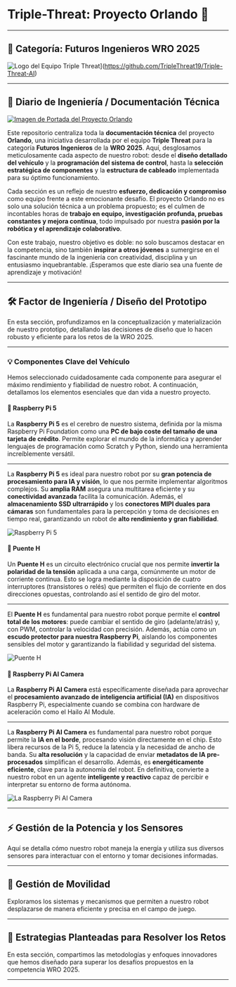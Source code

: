 # Triple-Threat: Proyecto Orlando 🤖

---

## 🚀 Categoría: Futuros Ingenieros WRO 2025

![Logo del Equipo Triple Threat](https://github.com/TripleThreat19/Triple-Threat-AI/blob/main/Logo%20del%20Equipo/Logo%20del%20Equipo.jpg)](https://github.com/TripleThreat19/Triple-Threat-AI)

---

## 📖 Diario de Ingeniería / Documentación Técnica

[![Imagen de Portada del Proyecto Orlando](https://github.com/TripleThreat19/Triple-Threat-AI/blob/main/Logo%20del%20Equipo/Imagen%20de%20Portada.jpg)](https://github.com/TripleThreat19/Triple-Threat-AI)

Este repositorio centraliza toda la **documentación técnica** del proyecto **Orlando**, una iniciativa desarrollada por el equipo **Triple Threat** para la categoría **Futuros Ingenieros** de la **WRO 2025**. Aquí, desglosamos meticulosamente cada aspecto de nuestro robot: desde el **diseño detallado del vehículo** y la **programación del sistema de control**, hasta la **selección estratégica de componentes** y la **estructura de cableado** implementada para su óptimo funcionamiento.

Cada sección es un reflejo de nuestro **esfuerzo, dedicación y compromiso** como equipo frente a este emocionante desafío. El proyecto Orlando no es solo una solución técnica a un problema propuesto; es el culmen de incontables horas de **trabajo en equipo, investigación profunda, pruebas constantes y mejora continua**, todo impulsado por nuestra **pasión por la robótica y el aprendizaje colaborativo**.

Con este trabajo, nuestro objetivo es doble: no solo buscamos destacar en la competencia, sino también **inspirar a otros jóvenes** a sumergirse en el fascinante mundo de la ingeniería con creatividad, disciplina y un entusiasmo inquebrantable. ¡Esperamos que este diario sea una fuente de aprendizaje y motivación!

---

## 🛠️ Factor de Ingeniería / Diseño del Prototipo

En esta sección, profundizamos en la conceptualización y materialización de nuestro prototipo, detallando las decisiones de diseño que lo hacen robusto y eficiente para los retos de la WRO 2025.

---

### 💡 Componentes Clave del Vehículo

Hemos seleccionado cuidadosamente cada componente para asegurar el máximo rendimiento y fiabilidad de nuestro robot. A continuación, detallamos los elementos esenciales que dan vida a nuestro proyecto.

#### 🧠 Raspberry Pi 5

La **Raspberry Pi 5** es el cerebro de nuestro sistema, definida por la misma Raspberry Pi Foundation como una **PC de bajo coste del tamaño de una tarjeta de crédito**. Permite explorar el mundo de la informática y aprender lenguajes de programación como Scratch y Python, siendo una herramienta increíblemente versátil.

---

La **Raspberry Pi 5** es ideal para nuestro robot por su **gran potencia de procesamiento para IA y visión**, lo que nos permite implementar algoritmos complejos. Su **amplia RAM** asegura una multitarea eficiente y su **conectividad avanzada** facilita la comunicación. Además, el **almacenamiento SSD ultrarrápido** y los **conectores MIPI duales para cámaras** son fundamentales para la percepción y toma de decisiones en tiempo real, garantizando un robot de **alto rendimiento y gran fiabilidad**.

![Raspberry Pi 5](https://github.com/TripleThreat19/Triple-Threat-AI/blob/main/Componentes%20Electronicos/raspberry-pi-5.jpg)

#### 🔌 Puente H

Un **Puente H** es un circuito electrónico crucial que nos permite **invertir la polaridad de la tensión** aplicada a una carga, comúnmente un motor de corriente continua. Esto se logra mediante la disposición de cuatro interruptores (transistores o relés) que permiten el flujo de corriente en dos direcciones opuestas, controlando así el sentido de giro del motor.

---

El **Puente H** es fundamental para nuestro robot porque permite el **control total de los motores**: puede cambiar el sentido de giro (adelante/atrás) y, con PWM, controlar la velocidad con precisión. Además, actúa como un **escudo protector para nuestra Raspberry Pi**, aislando los componentes sensibles del motor y garantizando la fiabilidad y seguridad del sistema.

![Puente H](https://github.com/TripleThreat19/Triple-Threat-AI/blob/main/Componentes%20Electronicos/Purnte%20H.jpg)

#### 📸 Raspberry Pi AI Camera

La **Raspberry Pi AI Camera** está específicamente diseñada para aprovechar el **procesamiento avanzado de inteligencia artificial (IA)** en dispositivos Raspberry Pi, especialmente cuando se combina con hardware de aceleración como el Hailo AI Module.

---

La **Raspberry Pi AI Camera** es fundamental para nuestro robot porque permite la **IA en el borde**, procesando visión directamente en el chip. Esto libera recursos de la Pi 5, reduce la latencia y la necesidad de ancho de banda. Su **alta resolución** y la capacidad de enviar **metadatos de IA pre-procesados** simplifican el desarrollo. Además, es **energéticamente eficiente**, clave para la autonomía del robot. En definitiva, convierte a nuestro robot en un agente **inteligente y reactivo** capaz de percibir e interpretar su entorno de forma autónoma.

![La Raspberry Pi AI Camera](https://github.com/TripleThreat19/Triple-Threat-AI/blob/main/Componentes%20Electronicos/Camara%20Rasberry%20PI%205.jpg)

---

## ⚡ Gestión de la Potencia y los Sensores

Aquí se detalla cómo nuestro robot maneja la energía y utiliza sus diversos sensores para interactuar con el entorno y tomar decisiones informadas.

---

## 🚗 Gestión de Movilidad

Exploramos los sistemas y mecanismos que permiten a nuestro robot desplazarse de manera eficiente y precisa en el campo de juego.

---

## 🧠 Estrategias Planteadas para Resolver los Retos

En esta sección, compartimos las metodologías y enfoques innovadores que hemos diseñado para superar los desafíos propuestos en la competencia WRO 2025.

---
